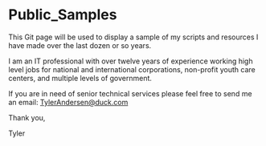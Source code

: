 # Public_Samples

This Git page will be used to display a sample of my scripts and resources I have made over the last dozen or so years.

I am an IT professional with over twelve years of experience working high level jobs for national and international corporations, non-profit youth care centers, and multiple levels of government.

If you are in need of senior technical services please feel free to send me an email:
TylerAndersen@duck.com


Thank you,

Tyler
